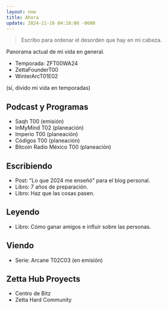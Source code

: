```yaml
---
layout: now
title: Ahora
update: 2024-11-16 04:18:00 -0600
---
```


> Escribo para ordenar el desorden que hay en mi cabeza.

Panorama actual de mi vida en general.

- Temporada: ZFT00WA24
- ZettaFounderT00
- WinterArcT01E02

(sí, divido mi vida en temporadas)

## Podcast y Programas
- Saqh T00 (emisión)
- InMyMind T02 (planeación)
- Imperio T00 (planeación)
- Códigos T00 (planeación)
- Bitcoin Radio México T00 (planeación)

## Escribiendo
- Post: "Lo que 2024 me enseñó" para el blog personal.
- Libro: 7 años de preparación.
- Libro: Haz que las cosas pasen.

## Leyendo
- Libro: Cómo ganar amigos e influir sobre las personas.

## Viendo
- Serie: Arcane T02C03 (en emisión)

## Zetta Hub Proyects
- Centro de Bitz
- Zetta Hard Community
